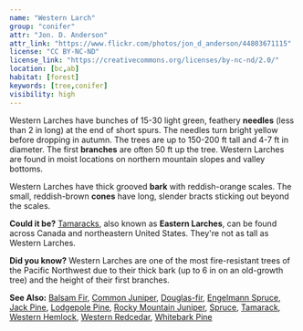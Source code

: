 ```yaml
---
name: "Western Larch"
group: "conifer"
attr: "Jon. D. Anderson"
attr_link: "https://www.flickr.com/photos/jon_d_anderson/44803671115"
license: "CC BY-NC-ND"
license_link: "https://creativecommons.org/licenses/by-nc-nd/2.0/"
location: [bc,ab]
habitat: [forest]
keywords: [tree,conifer]
visibility: high
---
```

Western Larches have bunches of 15-30 light green, feathery **needles** (less than 2 in long) at the end of short spurs. The needles turn bright yellow before dropping in autumn. The trees are up to 150-200 ft tall and 4-7 ft in diameter. The first **branches** are often 50 ft up the tree. Western Larches are found in moist locations on northern mountain slopes and valley bottoms.

Western Larches have thick grooved **bark** with reddish-orange scales. The small, reddish-brown **cones** have long, slender bracts sticking out beyond the scales.

**Could it be?** [Tamaracks](/trees/tam/), also known as **Eastern Larches**, can be found across Canada and northeastern United States. They're not as tall as Western Larches.

**Did you know?** Western Larches are one of the most fire-resistant trees of the Pacific Northwest due to their thick bark (up to 6 in on an old-growth tree) and the height of their first branches.

<!-- generated, do not edit -->
**See Also:**
[Balsam Fir](/trees/balfir/),
[Common Juniper](/trees/comjun/),
[Douglas-fir](/trees/dougfir/),
[Engelmann Spruce](/trees/engel/),
[Jack Pine](/trees/jack/),
[Lodgepole Pine](/trees/lodge/),
[Rocky Mountain Juniper](/trees/rockyjun/),
[Spruce](/trees/spruce/),
[Tamarack](/trees/tam/),
[Western Hemlock](/trees/westhem/),
[Western Redcedar](/trees/westred/),
[Whitebark Pine](/trees/whbark/)

